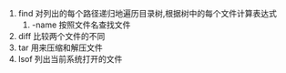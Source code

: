 1. find 对列出的每个路径递归地遍历目录树,根据树中的每个文件计算表达式
   1. -name 按照文件名查找文件
2. diff 比较两个文件的不同
3. tar 用来压缩和解压文件
4. lsof 列出当前系统打开的文件